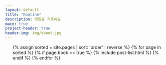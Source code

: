 ```yaml
---
layout: default
title: "Routine"
description: 매일을 기록해요
main: true
project-header: true
header-img: img/about.jpg
---
```

<script src='https://cdn.jsdelivr.net/npm/@fullcalendar/core@6.1.4/index.global.min.js'></script>
<script src='https://cdn.jsdelivr.net/npm/@fullcalendar/daygrid@6.1.4/index.global.min.js'></script>
<style>
	.fc-day-sun a { color: #FF4D37; }
	.fc-day-sat a { color: #1570FF; }
</style>
<script>
document.addEventListener('DOMContentLoaded', function() {
	var calendarEl = document.getElementById('calendar');
	var calendar = new FullCalendar.Calendar(calendarEl, {
		height: '700px',
		firstDay: 1,
		expandRows: true,
		timeZone: 'Asia/seoul',
		// dayMaxEvents: true,
		locale: 'ko',
		initialView: 'dayGridMonth',
		eventTimeFormat: {
    		hour: '2-digit',
    		hour12: false
    	},
		eventDidMount: function(event, element) {
			event.el.style.fontSize = "14px";
			if (event.event._def.extendedProps.is_success == 0){
				event.el.firstChild.style.border = "4px solid #FF4D37";
			}
			if (event.event._def.extendedProps.is_success == 1) {
				event.el.firstChild.style.border = "4px solid #00CB7F";
			}
	    },
		events: {{ site.data.routine | replace: '=>', ':' }}
	});
	calendar.render();
});
</script>		

<div id='calendar'></div>

<ul class="catalogue">
{% assign sorted = site.pages | sort: 'order' | reverse %}
{% for page in sorted %}
{% if page.book == true %}
{% include post-list.html %}
{% endif %}
{% endfor %}
</ul>